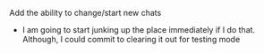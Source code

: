 Add the ability to change/start new chats
- I am going to start junking up the place immediately if I do that. Although, I could commit to clearing it out for testing mode 
